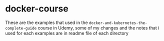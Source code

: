 # docker-course

These are the examples that used in the <code>docker-and-kubernetes-the-complete-guide</code> course in Udemy, some of my changes and the notes that i used for each examples are in readme file of each directory
